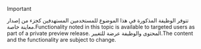 > [!IMPORTANT]
> <span data-ttu-id="e1077-101">تتوفر الوظيفة المذكورة في هذا الموضوع للمستخدمين المستهدفين كجزء من إصدار معاينة خاصة.</span><span class="sxs-lookup"><span data-stu-id="e1077-101">Functionality noted in this topic is available to targeted users as part of a private preview release.</span></span> <span data-ttu-id="e1077-102">المحتوى والوظيفة عرضة للتغيير.</span><span class="sxs-lookup"><span data-stu-id="e1077-102">The content and the functionality are subject to change.</span></span> 

